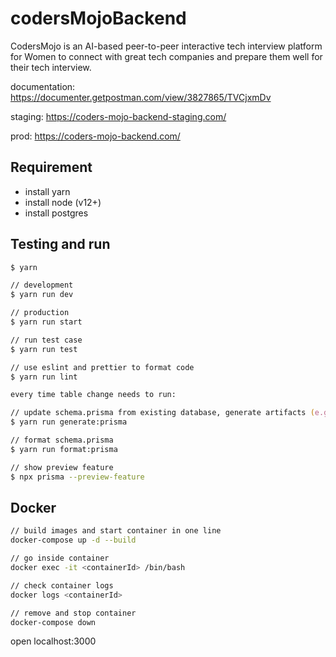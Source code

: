 # codersMojoBackend

CodersMojo is an AI-based peer-to-peer interactive tech interview platform for Women to connect with great tech companies and prepare them well for their tech interview.

documentation: <https://documenter.getpostman.com/view/3827865/TVCjxmDv>

staging: <https://coders-mojo-backend-staging.com/>

prod: <https://coders-mojo-backend.com/>

## Requirement

- install yarn
- install node (v12+)
- install postgres

## Testing and run

```zsh
$ yarn

// development
$ yarn run dev

// production
$ yarn run start

// run test case
$ yarn run test

// use eslint and prettier to format code
$ yarn run lint
```

```zsh
every time table change needs to run:

// update schema.prisma from existing database, generate artifacts (e.g. Prisma Client)
$ yarn run generate:prisma

// format schema.prisma
$ yarn run format:prisma

// show preview feature
$ npx prisma --preview-feature
```

## Docker

```zsh
// build images and start container in one line
docker-compose up -d --build

// go inside container
docker exec -it <containerId> /bin/bash

// check container logs
docker logs <containerId>

// remove and stop container
docker-compose down
```

open localhost:3000
